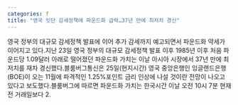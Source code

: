 ```yaml
---
categories: f
title: "영국 잇단 감세정책에 파운드화 급락…37년 만에 최저치 경신"
---
```

영국 정부의 대규모 감세정책 발표에 이어 추가 감세까지 예고되면서 파운드화 약세가 이어지고 있다.지난 23일 영국 정부의 대규모 감세정책 발표 이후 1985년 이후 처음 파운드당 1.09달러 아래로 떨어졌던 파운드화 가치는 이날 아시아 시장에서 37년 만에 최저치를 재차 경신했다.블룸버그통신은 25일(현지시간) 영국 중앙은행인 잉글랜드은행(BOE)이 오는 11월에 파격적인 1.25%포인트 금리 인상에 나설 것이란 전망이 나오고 있다고 보도했다.블룸버그에 따르면 파운드화 가치는 한국시간 이날 오전 10시 7분 현재 전 거래일보다 2.